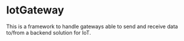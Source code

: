 # IotGateway
This is a framework to handle gateways able to send and receive data to/from a backend solution for IoT. 
